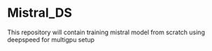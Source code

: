 # Mistral_DS
This repository will contain training mistral model from scratch using deepspeed for multigpu setup
